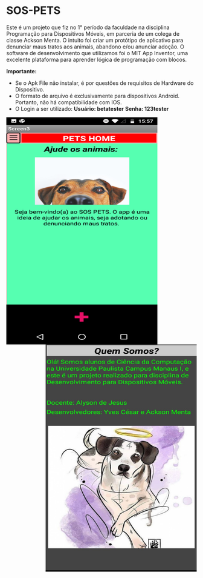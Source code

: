 # SOS-PETS
Este é um projeto que fiz no 1° período da faculdade na disciplina Programação para Dispositivos Móveis, em parceria de um colega de classe Ackson Menta. O intuito foi criar um protótipo de aplicativo para denunciar maus tratos aos animais, abandono e/ou anunciar adoção. O software de desenvolvimento que utilizamos foi o MIT App Inventor, uma excelente plataforma para aprender lógica de programação com blocos.

<strong>Importante:</strong>

- Se o Apk File não instalar, é por questões de requisitos de Hardware do Dispositivo.
- O formato de arquivo é exclusivamente para dispositivos Android. Portanto, não há compatibilidade com IOS.
- O Login a ser utilizado:
             <strong>Usuário: betatester</strong>
             <strong>Senha: 123tester</stong>

<p align="left">
  <img align="left" width="400" height="600" src="/Home.png">
  <img align="right" width="400" height="600" src="/QuemSomos.png">
</p>
